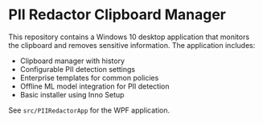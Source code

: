 # PII Redactor Clipboard Manager

This repository contains a Windows 10 desktop application that monitors the clipboard and removes sensitive information. The application includes:

- Clipboard manager with history
- Configurable PII detection settings
- Enterprise templates for common policies
- Offline ML model integration for PII detection
- Basic installer using Inno Setup

See `src/PIIRedactorApp` for the WPF application.
